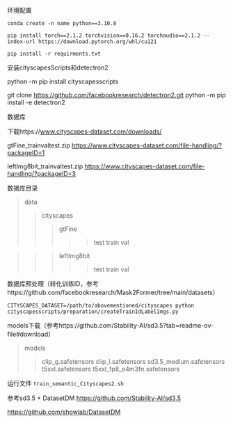 环境配置

```conda create -n name python==3.10.8```

```pip install torch==2.1.2 torchvision==0.16.2 torchaudio==2.1.2 --index-url https://download.pytorch.org/whl/cu121```

```pip install -r requirments.txt```

安装cityscapesScripts和detectron2

python -m pip install cityscapesscripts 

git clone https://github.com/facebookresearch/detectron2.git
python -m pip install -e detectron2

数据库

下载https://www.cityscapes-dataset.com/downloads/

gtFine_trainvaltest.zip  https://www.cityscapes-dataset.com/file-handling/?packageID=1

leftImg8bit_trainvaltest.zip  https://www.cityscapes-dataset.com/file-handling/?packageID=3

数据库目录
> data
>> cityscapes
>>> gtFine
>>>>> test
>>>>> train
>>>>> val

>>> leftImg8bit
>>>>> test
>>>>> train
>>>>> val
 
数据库预处理（转化训练ID，参考https://github.com/facebookresearch/Mask2Former/tree/main/datasets）

```CITYSCAPES_DATASET=/path/to/abovementioned/cityscapes python cityscapesscripts/preparation/createTrainIdLabelImgs.py```


models下载（参考https://github.com/Stability-AI/sd3.5?tab=readme-ov-file#download）

> models
>> clip_g.safetensors
>> clip_l.safetensors
>> sd3.5_medium.safetensors
>> t5xxl.safetensors
>> t5xxl_fp8_e4m3fn.safetensors
 

运行文件
```train_semantic_Cityscapes2.sh```



参考sd3.5 + DatasetDM
https://github.com/Stability-AI/sd3.5

https://github.com/showlab/DatasetDM

